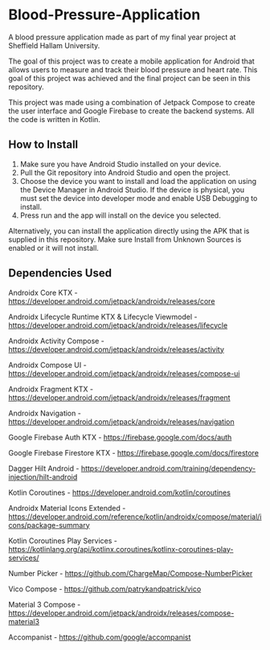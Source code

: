 # Blood-Pressure-Application
A blood pressure application made as part of my final year project at Sheffield Hallam University.

The goal of this project was to create a mobile application for Android that allows users to measure and track their blood pressure and heart rate.
This goal of this project was achieved and the final project can be seen in this repository.

This project was made using a combination of Jetpack Compose to create the user interface and Google Firebase to create the backend systems. All the code is written in Kotlin.

## How to Install

1. Make sure you have Android Studio installed on your device.
2. Pull the Git repository into Android Studio and open the project.
3. Choose the device you want to install and load the application on using the Device Manager in Android Studio. If the device is physical, you must set the device into developer mode and enable USB Debugging to install.
4. Press run and the app will install on the device you selected.

Alternatively, you can install the application directly using the APK that is supplied in this repository. Make sure Install from Unknown Sources is enabled or it will not install.

## Dependencies Used

Androidx Core KTX - https://developer.android.com/jetpack/androidx/releases/core

Androidx Lifecycle Runtime KTX & Lifecycle Viewmodel - https://developer.android.com/jetpack/androidx/releases/lifecycle

Androidx Activity Compose - https://developer.android.com/jetpack/androidx/releases/activity

Androidx Compose UI - https://developer.android.com/jetpack/androidx/releases/compose-ui

Androidx Fragment KTX - https://developer.android.com/jetpack/androidx/releases/fragment

Androidx Navigation - https://developer.android.com/jetpack/androidx/releases/navigation

Google Firebase Auth KTX - https://firebase.google.com/docs/auth

Google Firebase Firestore KTX - https://firebase.google.com/docs/firestore

Dagger Hilt Android - https://developer.android.com/training/dependency-injection/hilt-android

Kotlin Coroutines - https://developer.android.com/kotlin/coroutines

Androidx Material Icons Extended - https://developer.android.com/reference/kotlin/androidx/compose/material/icons/package-summary

Kotlin Coroutines Play Services - https://kotlinlang.org/api/kotlinx.coroutines/kotlinx-coroutines-play-services/

Number Picker - https://github.com/ChargeMap/Compose-NumberPicker

Vico Compose - https://github.com/patrykandpatrick/vico

Material 3 Compose - https://developer.android.com/jetpack/androidx/releases/compose-material3

Accompanist - https://github.com/google/accompanist




